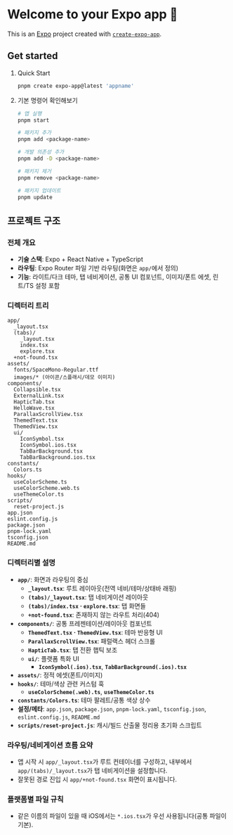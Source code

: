 # Welcome to your Expo app 👋

This is an [Expo](https://expo.dev) project created with [`create-expo-app`](https://www.npmjs.com/package/create-expo-app).

## Get started

1. Quick Start

   ```bash
   pnpm create expo-app@latest 'appname'
   ```

2. 기본 명령어 확인해보기

   ```bash
   # 앱 실행
   pnpm start

   # 패키지 추가
   pnpm add <package-name>

   # 개발 의존성 추가
   pnpm add -D <package-name>

   # 패키지 제거
   pnpm remove <package-name>

   # 패키지 업데이트
   pnpm update
   ```

## 프로젝트 구조

### 전체 개요
- **기술 스택**: Expo + React Native + TypeScript
- **라우팅**: Expo Router 파일 기반 라우팅(화면은 `app/`에서 정의)
- **기능**: 라이트/다크 테마, 탭 네비게이션, 공통 UI 컴포넌트, 이미지/폰트 에셋, 린트/TS 설정 포함

### 디렉터리 트리
```
app/
  _layout.tsx
  (tabs)/
    _layout.tsx
    index.tsx
    explore.tsx
  +not-found.tsx
assets/
  fonts/SpaceMono-Regular.ttf
  images/* (아이콘/스플래시/데모 이미지)
components/
  Collapsible.tsx
  ExternalLink.tsx
  HapticTab.tsx
  HelloWave.tsx
  ParallaxScrollView.tsx
  ThemedText.tsx
  ThemedView.tsx
  ui/
    IconSymbol.tsx
    IconSymbol.ios.tsx
    TabBarBackground.tsx
    TabBarBackground.ios.tsx
constants/
  Colors.ts
hooks/
  useColorScheme.ts
  useColorScheme.web.ts
  useThemeColor.ts
scripts/
  reset-project.js
app.json
eslint.config.js
package.json
pnpm-lock.yaml
tsconfig.json
README.md
```

### 디렉터리별 설명
- **`app/`**: 화면과 라우팅의 중심
  - **`_layout.tsx`**: 루트 레이아웃(전역 네비/테마/상태바 래핑)
  - **`(tabs)/_layout.tsx`**: 탭 네비게이션 레이아웃
  - **`(tabs)/index.tsx` · `explore.tsx`**: 탭 화면들
  - **`+not-found.tsx`**: 존재하지 않는 라우트 처리(404)
- **`components/`**: 공통 프레젠테이션/레이아웃 컴포넌트
  - **`ThemedText.tsx` · `ThemedView.tsx`**: 테마 반응형 UI
  - **`ParallaxScrollView.tsx`**: 패럴랙스 헤더 스크롤
  - **`HapticTab.tsx`**: 탭 전환 햅틱 보조
  - **`ui/`**: 플랫폼 특화 UI
    - **`IconSymbol(.ios).tsx`**, **`TabBarBackground(.ios).tsx`**
- **`assets/`**: 정적 에셋(폰트/이미지)
- **`hooks/`**: 테마/색상 관련 커스텀 훅
  - **`useColorScheme(.web).ts`**, **`useThemeColor.ts`**
- **`constants/Colors.ts`**: 테마 팔레트/공통 색상 상수
- **설정/메타**: `app.json`, `package.json`, `pnpm-lock.yaml`, `tsconfig.json`, `eslint.config.js`, `README.md`
- **`scripts/reset-project.js`**: 캐시/빌드 산출물 정리용 초기화 스크립트

### 라우팅/네비게이션 흐름 요약
- 앱 시작 시 `app/_layout.tsx`가 루트 컨테이너를 구성하고, 내부에서 `app/(tabs)/_layout.tsx`가 탭 네비게이션을 설정합니다.
- 잘못된 경로 진입 시 `app/+not-found.tsx` 화면이 표시됩니다.

### 플랫폼별 파일 규칙
- 같은 이름의 파일이 있을 때 iOS에서는 `*.ios.tsx`가 우선 사용됩니다(공통 파일이 기본).
